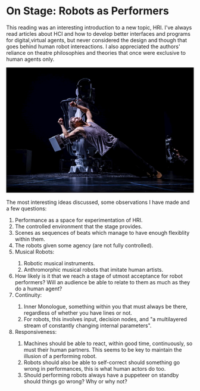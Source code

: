 # On Stage: Robots as Performers 

This reading was an interesting introduction to a new topic, HRI. I've always read articles about HCI and how to develop better interfaces and programs for digital,virtual agents, but never considered the design and though that goes behind human robot intereactions. I also appreciated the authors' reliance on theatre philosophies and theories that once were exclusive to human agents only. 

![image](robots.jpg)

The most interesting ideas discussed, some observations I have made and a few questions: 

<ol>
  <li>Performance as a space for experimentation of HRI.</li>
  <li>The controlled environment that the stage provides.</li>
  <li>Scenes as sequences of beats which manage to have enough flexiblity within them.</li>
  <li>The robots given some agency (are not fully controlled).</li>
  <li>Musical Robots:</li>
  <ol>
    <li>Robotic musical instruments.</li>
    <li>Anthromorphic musical robots that imitate human artists.</li>
  </ol> 
  <li>How likely is it that we reach a stage of utmost acceptance for robot performers? Will an audience be able to relate to them as much as they do a human agent?</li>
  <li>Continuity:  </li> 
  <ol> 
    <li>Inner Monologue, something within you that must always be there, regardless of whether you have lines or not.</li> 
    <li>For robots, this involves input, decision nodes, and "a multilayered stream of constantly changing internal parameters".</li>
  </ol> 
  <li>Responsiveness: </li> 
   <ol> 
     <li>Machines should be able to react, within good time, continuously, so must their human partners. This seems to be key to maintain the illusion of a performing robot.</li> 
     <li>Robots should also be able to self-correct should something go wrong in performances, this is what human actors do too. </li> 
     <li>Should performing robots always have a puppeteer on standby should things go wrong? Why or why not? </li>

  </ol> 

</ol>
